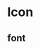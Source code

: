 <!--
 * @Author: XuX
 * @Date: 2020-07-12 11:13:49
 * @Description: In User Settings Edit
-->

# Icon

## font
